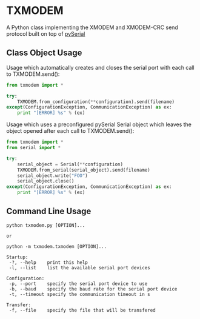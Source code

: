 TXMODEM
=======

A Python class implementing the XMODEM and XMODEM-CRC send protocol built on top of [pySerial](http://pyserial.sourceforge.net/)

Class Object Usage
------------------

Usage which automatically creates and closes the serial port with each call to TXMODEM.send():
```python
from txmodem import *

try:
	TXMODEM.from_configuration(**configuration).send(filename)
except(ConfigurationException, CommunicationException) as ex:
    print "[ERROR] %s" % (ex) 
```

Usage which uses a preconfigured pySerial Serial object which leaves the object opened after each call to TXMODEM.send():
```python
from txmodem import *
from serial import *

try:
	serial_object = Serial(**configuration)
	TXMODEM.from_serial(serial_object).send(filename)
	serial_object.write("FOO")
	serial_object.close()
except(ConfigurationException, CommunicationException) as ex:
    print "[ERROR] %s" % (ex) 
```
Command Line Usage
------------------
```
python txmodem.py [OPTION]...

or

python -m txmodem.txmodem [OPTION]...

Startup:
 -?, --help    print this help
 -l, --list    list the available serial port devices
    
Configuration:
 -p, --port    specify the serial port device to use
 -b, --baud    specify the baud rate for the serial port device
 -t, --timeout specify the communication timeout in s

Transfer:
 -f, --file    specify the file that will be transfered
```